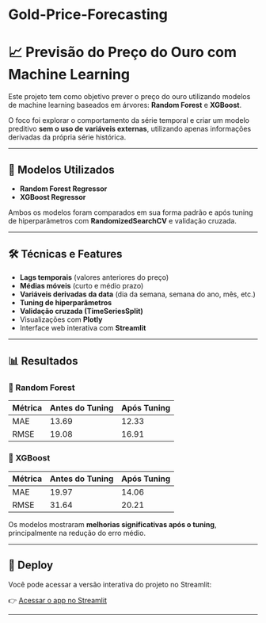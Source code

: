 # Gold-Price-Forecasting

# 📈 Previsão do Preço do Ouro com Machine Learning

Este projeto tem como objetivo prever o preço do ouro utilizando modelos de machine learning baseados em árvores: **Random Forest** e **XGBoost**.

O foco foi explorar o comportamento da série temporal e criar um modelo preditivo **sem o uso de variáveis externas**, utilizando apenas informações derivadas da própria série histórica.

---

## 🧠 Modelos Utilizados

- **Random Forest Regressor**
- **XGBoost Regressor**

Ambos os modelos foram comparados em sua forma padrão e após tuning de hiperparâmetros com **RandomizedSearchCV** e validação cruzada.

---

## 🛠️ Técnicas e Features

- **Lags temporais** (valores anteriores do preço)
- **Médias móveis** (curto e médio prazo)
- **Variáveis derivadas da data** (dia da semana, semana do ano, mês, etc.)
- **Tuning de hiperparâmetros**
- **Validação cruzada (TimeSeriesSplit)**
- Visualizações com **Plotly**
- Interface web interativa com **Streamlit**

---

## 📊 Resultados

### 🔹 Random Forest
| Métrica | Antes do Tuning | Após Tuning |
|--------|------------------|-------------|
| MAE    | 13.69               | 12.33          |
| RMSE   | 19.08               | 16.91          |

### 🔹 XGBoost
| Métrica | Antes do Tuning | Após Tuning |
|--------|------------------|-------------|
| MAE    | 19.97               | 14.06          |
| RMSE   | 31.64               | 20.21          |

Os modelos mostraram **melhorias significativas após o tuning**, principalmente na redução do erro médio.

---

## 🚀 Deploy

Você pode acessar a versão interativa do projeto no Streamlit:

👉 [Acessar o app no Streamlit](https://gold-price-forecasting-project.streamlit.app/)

---

